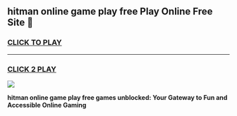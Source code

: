 
## hitman online game play free Play Online Free Site 👋
<h3>
<a href="https://download.freeplayer.one?title=hitman_online_game_play_free&ref=21F">CLICK TO PLAY</a></h3>
<hr>

<h3>
<a href="https://download.freeplayer.one?title=hitman_online_game_play_free&ref=21F">CLICK 2 PLAY</a>
  
</h3>

<a href="https://download.freeplayer.one?title=hitman_online_game_play_free&ref=21F"><img src="https://cdnb.artstation.com/p/assets/images/images/032/539/853/original/anto-thomas-button-gif.gif"></a>


**hitman online game play free games unblocked: Your Gateway to Fun and Accessible Online Gaming**
